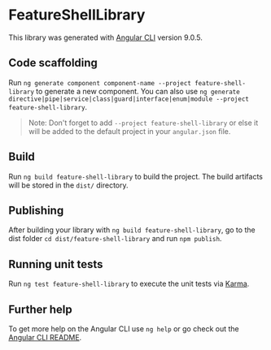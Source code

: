 # FeatureShellLibrary

This library was generated with [Angular CLI](https://github.com/angular/angular-cli) version 9.0.5.

## Code scaffolding

Run `ng generate component component-name --project feature-shell-library` to generate a new component. You can also use `ng generate directive|pipe|service|class|guard|interface|enum|module --project feature-shell-library`.
> Note: Don't forget to add `--project feature-shell-library` or else it will be added to the default project in your `angular.json` file. 

## Build

Run `ng build feature-shell-library` to build the project. The build artifacts will be stored in the `dist/` directory.

## Publishing

After building your library with `ng build feature-shell-library`, go to the dist folder `cd dist/feature-shell-library` and run `npm publish`.

## Running unit tests

Run `ng test feature-shell-library` to execute the unit tests via [Karma](https://karma-runner.github.io).

## Further help

To get more help on the Angular CLI use `ng help` or go check out the [Angular CLI README](https://github.com/angular/angular-cli/blob/master/README.md).
